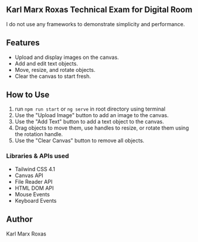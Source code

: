 ## Karl Marx Roxas Technical Exam for Digital Room

I do not use any frameworks to demonstrate simplicity and performance.

## Features
- Upload and display images on the canvas.
- Add and edit text objects.
- Move, resize, and rotate objects.
- Clear the canvas to start fresh.

## How to Use
1. run ```npm run start``` or ```ng serve``` in root directory using terminal
2. Use the "Upload Image" button to add an image to the canvas.
3. Use the "Add Text" button to add a text object to the canvas.
4. Drag objects to move them, use handles to resize, or rotate them using the rotation handle.
5. Use the "Clear Canvas" button to remove all objects.

### Libraries & APIs used
- Tailwind CSS 4.1
- Canvas API
- File Reader API
- HTML DOM API
- Mouse Events
- Keyboard Events

## Author
Karl Marx Roxas